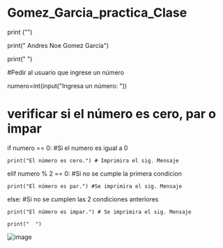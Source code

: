 # Gomez_Garcia_practica_Clase
print ("")

print(" Andres Noe Gomez Garcia")

print(" ")

#Pedir al usuario que ingrese un número

numero=int(input("Ingresa un número: "))

# verificar si el número es cero, par o impar
if numero == 0: #Si el numero es igual a 0 

    print("El número es cero.") # Imprimira el sig. Mensaje

elif numero % 2 == 0: #Si no se cumple la primera condicion 

    print("El número es par.") #Se imprimira el sig. Mensaje

else: #Si no se cumplen las 2 condiciones anteriores

    print("El número es impar.") # Se imprimira el sig. Mensaje
    
    print("  ")

![image](https://github.com/user-attachments/assets/80933739-aeab-439e-9236-7289245105fa)
